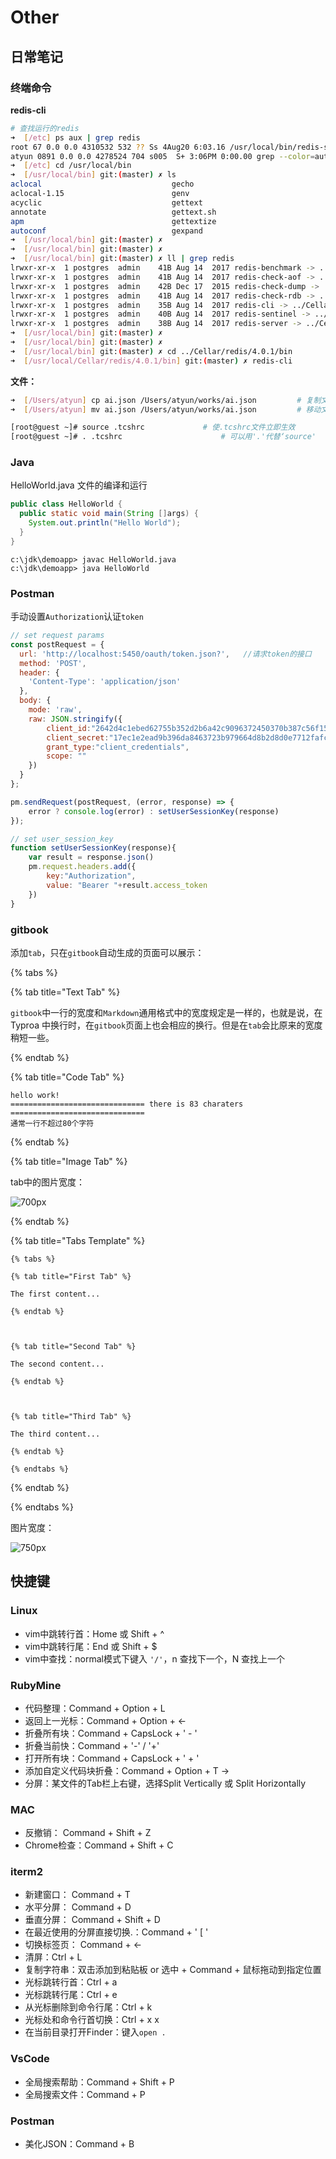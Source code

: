 # Other

## 日常笔记

### 终端命令

**redis-cli**

```bash
# 查找运行的redis
➜  [/etc] ps aux | grep redis
root 67 0.0 0.0 4310532 532 ?? Ss 4Aug20 6:03.16 /usr/local/bin/redis-server 127.0.0.1:6379
atyun 0891 0.0 0.0 4278524 704 s005  S+ 3:06PM 0:00.00 grep --color=auto --exclude-dir=.bzr --exclude-dir=CVS --exclude-dir=.git --exclude-dir=.hg --exclude-dir=.svn --exclude-dir=.idea --exclude-dir=.tox redis
➜  [/etc] cd /usr/local/bin
➜  [/usr/local/bin] git:(master) ✗ ls
aclocal                             gecho                               hostid                              pgbench
aclocal-1.15                        genv                                hyperkit                            pinky
acyclic                             gettext                             idn2                                pkg-config
annotate                            gettext.sh                          ifnames                             pltcl_delmod
apm                                 gettextize                          img2webp                            pltcl_listmod
autoconf                            gexpand                             initdb                              pltcl_loadmod     。。省略
➜  [/usr/local/bin] git:(master) ✗
➜  [/usr/local/bin] git:(master) ✗
➜  [/usr/local/bin] git:(master) ✗ ll | grep redis
lrwxr-xr-x  1 postgres  admin    41B Aug 14  2017 redis-benchmark -> ../Cellar/redis/4.0.1/bin/redis-benchmark
lrwxr-xr-x  1 postgres  admin    41B Aug 14  2017 redis-check-aof -> ../Cellar/redis/4.0.1/bin/redis-check-aof
lrwxr-xr-x  1 postgres  admin    42B Dec 17  2015 redis-check-dump -> ../Cellar/redis/3.0.5/bin/redis-check-dump
lrwxr-xr-x  1 postgres  admin    41B Aug 14  2017 redis-check-rdb -> ../Cellar/redis/4.0.1/bin/redis-check-rdb
lrwxr-xr-x  1 postgres  admin    35B Aug 14  2017 redis-cli -> ../Cellar/redis/4.0.1/bin/redis-cli
lrwxr-xr-x  1 postgres  admin    40B Aug 14  2017 redis-sentinel -> ../Cellar/redis/4.0.1/bin/redis-sentinel
lrwxr-xr-x  1 postgres  admin    38B Aug 14  2017 redis-server -> ../Cellar/redis/4.0.1/bin/redis-server
➜  [/usr/local/bin] git:(master) ✗
➜  [/usr/local/bin] git:(master) ✗
➜  [/usr/local/bin] git:(master) ✗ cd ../Cellar/redis/4.0.1/bin
➜  [/usr/local/Cellar/redis/4.0.1/bin] git:(master) ✗ redis-cli
```



**文件：**

```bash
➜  [/Users/atyun] cp ai.json /Users/atyun/works/ai.json         # 复制文件到指定路径
➜  [/Users/atyun] mv ai.json /Users/atyun/works/ai.json         # 移动文件到指定路径

[root@guest ~]# source .tcshrc             # 使.tcshrc文件立即生效
[root@guest ~]# . .tcshrc                      # 可以用'.'代替‘source'
```

### Java

HelloWorld.java 文件的编译和运行

```java
public class HelloWorld {    
  public static void main(String []args) {       
    System.out.println("Hello World");    
  } 
}
```

```text
c:\jdk\demoapp> javac HelloWorld.java
c:\jdk\demoapp> java HelloWorld
```



### Postman

手动设置`Authorization`认证`token`

```js
// set request params
const postRequest = {
  url: 'http://localhost:5450/oauth/token.json?',	//请求token的接口
  method: 'POST',
  header: {
    'Content-Type': 'application/json'
  },
  body: {
    mode: 'raw',
    raw: JSON.stringify({
        client_id:"2642d4c1ebed62755b352d2b6a42c9096372450370b387c56f158423e6612552",
        client_secret:"17ec1e2ead9b396da8463723b979664d8b2d8d0e7712fafcc97f154c7f0b5d41",
        grant_type:"client_credentials",
        scope: "" 
    })
  }
};

pm.sendRequest(postRequest, (error, response) => {
    error ? console.log(error) : setUserSessionKey(response)
});

// set user_session_key
function setUserSessionKey(response){
    var result = response.json()
    pm.request.headers.add({
        key:"Authorization",
        value: "Bearer "+result.access_token
    })
}
```



### gitbook

添加`tab`，只在`gitbook`自动生成的页面可以展示：

{% tabs %}

{% tab title="Text Tab" %}

`gitbook`中一行的宽度和`Markdown`通用格式中的宽度规定是一样的，也就是说，在 Typroa 中换行时，在`gitbook`页面上也会相应的换行。但是在`tab`会比原来的宽度稍短一些。

{% endtab %} 



{% tab title="Code Tab" %}

```
hello work!
============================== there is 83 charaters ==============================
通常一行不超过80个字符
```
{% endtab %} 



{% tab title="Image Tab" %}

tab中的图片宽度：

![700px](../image/Other/Other/700px.png)

{% endtab %} 



{% tab title="Tabs Template" %}

```gitbook
{% tabs %}

{% tab title="First Tab" %}

The first content...

{% endtab %} 



{% tab title="Second Tab" %}

The second content...

{% endtab %} 



{% tab title="Third Tab" %}

The third content...

{% endtab %} 

{% endtabs %}
```

{% endtab %} 

{% endtabs %}



图片宽度：

![750px](../image/Other/Other/750px.png)



## 快捷键

### Linux

* vim中跳转行首：Home 或 Shift + ^
* vim中跳转行尾：End 或 Shift + $
* vim中查找：normal模式下键入 `'/'`，n 查找下一个，N 查找上一个

### RubyMine

* 代码整理：Command + Option + L
* 返回上一光标：Command + Option + &lt;-
* 折叠所有块：Command + CapsLock + ' - '
* 折叠当前快：Command + '-' / '+'
* 打开所有块：Command + CapsLock + ' + '
* 添加自定义代码块折叠：Command + Option + T  -&gt;  
* 分屏：某文件的Tab栏上右键，选择Split Vertically 或 Split Horizontally

### MAC

* 反撤销： Command + Shift + Z
* Chrome检查：Command + Shift + C

### iterm2

* 新建窗口： Command + T
* 水平分屏： Command + D
* 垂直分屏： Command + Shift + D
* 在最近使用的分屏直接切换.：Command + ' \[ '
* 切换标签页： Command +  &lt;-
* 清屏：Ctrl + L
* 复制字符串：双击添加到粘贴板 or 选中 + Command + 鼠标拖动到指定位置
* 光标跳转行首：Ctrl + a
* 光标跳转行尾：Ctrl + e
* 从光标删除到命令行尾：Ctrl + k
* 光标处和命令行首切换：Ctrl + x x
* 在当前目录打开Finder：键入`open .`

### VsCode

* 全局搜索帮助：Command + Shift + P
* 全局搜索文件：Command + P

### Postman

* 美化JSON：Command + B


